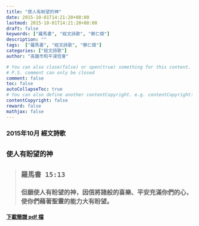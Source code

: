 ```yaml
---
title: "使人有盼望的神"
date: 2015-10-01T14:21:20+08:00
lastmod: 2015-10-01T14:21:20+08:00
draft: false
keywords: ["羅馬書", "經文詩歌", "蔡仁傑"]
description: ""
tags:  ["羅馬書", "經文詩歌", "蔡仁傑"]
categories: ["經文詩歌"]
author: "高雄市和平浸信會"

# You can also close(false) or open(true) something for this content.
# P.S. comment can only be closed
comment: false
toc: false
autoCollapseToc: true
# You can also define another contentCopyright. e.g. contentCopyright: "This is another copyright."
contentCopyright: false
reward: false
mathjax: false
---
```


### 2015年10月 經文詩歌

## `使人有盼望的神`

> ## `羅馬書 15:13`
> 
> ### 但願使人有盼望的神，因信將諸般的喜樂、平安充滿你們的心，使你們藉著聖靈的能力大有盼望。

#### [下載簡譜 pdf 檔](/pdf-h/h201510.pdf "使人有盼望的神")
